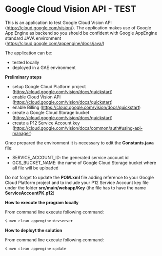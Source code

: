 # Google Cloud Vision API - TEST

This is an application to test Google Cloud Vision API (https://cloud.google.com/vision/).
The application makes use of Google App Engine as backend so you should be confident with Google AppEngine standard JAVA environment (https://cloud.google.com/appengine/docs/java/) 

The application can be:
- tested locally
- deployed in a GAE environment

**Preliminary steps**
- setup Google Cloud Platform project (https://cloud.google.com/vision/docs/quickstart)
- enable Cloud Vision API (https://cloud.google.com/vision/docs/quickstart)
- enable Billing (https://cloud.google.com/vision/docs/quickstart)
- create a Google Cloud Storage bucket (https://cloud.google.com/vision/docs/quickstart)
- create a P12 Service Account key (https://cloud.google.com/vision/docs/common/auth#using-api-manager)

Once prepared the environment it is necessary to edit the **Constants.java** file:
- SERVICE_ACCOUNT_ID: the generated service account id
- GCS_BUCKET_NAME: the name of Google Cloud Storage bucket where all file will be uploaded

Do not forget to update the **POM.xml** file adding reference to your Google Cloud Platform project and to include your P12 Service Account key file under the folder **src/main/webapp/Key** (the file has to have the name **ServiceAccountPK.p12**)

**How to execute the program locally**

From command line execute following command:
```sh
$ mvn clean appengine:devserver
```

**How to deployt the solution**

From command line execute following command:
```sh
$ mvn clean appengine:update
```